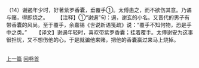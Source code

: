 （14）谢遏年少时，好著紫罗香囊，垂覆手①。太傅患之，而不欲伤其意。乃谲与赌，得即烧之。
　　【注释】①“谢遏”句：遏，谢玄的小名。又晋代的男子有带香囊的风尚。至于覆手，余嘉锡《世说新语笺疏》说：“覆手不知何物，恐是手中之类。”
　　【译文】谢遏年轻时，喜欢带紫罗香囊；挂着覆手。太傅谢安为这事很担忧，又不想伤他的心。于是就骗他来赌，把他的香囊赢过来马上烧掉。

<br>[上一篇](27_13) [回卷首](27_00)

